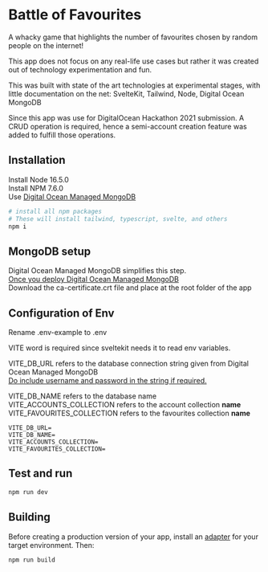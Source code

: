 # Battle of Favourites

A whacky game that highlights the number of favourites chosen by random people on the internet!

This app does not focus on any real-life use cases but rather it was created out of technology experimentation and fun.

This was built with state of the art technologies at experimental stages, with little documentation on the net: SvelteKit, Tailwind, Node, Digital Ocean MongoDB  

Since this app was use for DigitalOcean Hackathon 2021 submission. A CRUD operation is required, hence a semi-account creation feature was added to fulfill those operations.  

## Installation

Install Node 16.5.0  
Install NPM 7.6.0  
Use [Digital Ocean Managed MongoDB](https://www.digitalocean.com/blog/introducing-digitalocean-managed-mongodb/)

```bash
# install all npm packages
# These will install tailwind, typescript, svelte, and others
npm i
```

## MongoDB setup

Digital Ocean Managed MongoDB simplifies this step.  
[Once you deploy Digital Ocean Managed MongoDB](https://www.youtube.com/watch?v=NvHQSV7jnKA&ab_channel=DigitalOcean)  
Download the ca-certificate.crt file and place at the root folder of the app  

## Configuration of Env

Rename .env-example to .env

VITE word is required since sveltekit needs it to read env variables.  

VITE_DB_URL refers to the database connection string given from Digital Ocean Managed MongoDB  
[Do include username and password in the string if required.](https://docs.mongodb.com/manual/reference/connection-string/)  

VITE_DB_NAME refers to the database name  
VITE_ACCOUNTS_COLLECTION refers to the account collection **name**  
VITE_FAVOURITES_COLLECTION refers to the favourites collection **name**  

``` env
VITE_DB_URL=
VITE_DB_NAME=
VITE_ACCOUNTS_COLLECTION=
VITE_FAVOURITES_COLLECTION=
```


## Test and run

```bash
npm run dev
```

## Building
Before creating a production version of your app, install an [adapter](https://kit.svelte.dev/docs#adapters) for your target environment. Then:

```bash
npm run build
```
